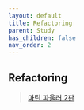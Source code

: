 ```yaml
---
layout: default
title: Refactoring
parent: Study
has_children: false
nav_order: 2
---
```


## Refactoring
> [마틴 파울러 2판](http://www.yes24.com/Product/Goods/89649360)